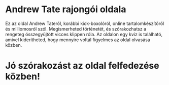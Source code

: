 # Andrew Tate rajongói oldala
Ez az oldal Andrew Tateről, korábbi kick-boxolóról, online tartalomkészítőről és milliomosról szól.
Megismerheted történetét, és szórakozhatsz a rengeteg összegyűjtött vicces klippen róla.
Az oldalon egy kvíz is található, amivel kiderítheted, hogy mennyire voltál figyelmes az oldal olvasása közben.
# Jó szórakozást az oldal felfedezése közben!
